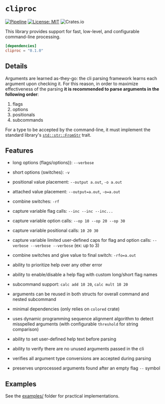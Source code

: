 # `cliproc`

[![Pipeline](https://github.com/cdotrus/cliproc/actions/workflows/pipeline.yml/badge.svg?branch=trunk)](https://github.com/cdotrus/cliproc/actions/workflows/pipeline.yml) [![License: MIT](https://img.shields.io/badge/License-MIT-yellow.svg)](https://opensource.org/licenses/MIT) ![Crates.io](https://img.shields.io/crates/v/cliproc.svg)

This library provides support for fast, low-level, and configurable command-line processing.

``` toml
[dependencies]
cliproc = "0.1.0"
```

## Details

Arguments are learned as-they-go: the cli parsing framework learns each argument upon checking it. For this reason, in order to maximize effectiveness of the parsing __it is recommended to parse arguments in the following order__:
1. flags
2. options
3. positionals
4. subcommands

For a type to be accepted by the command-line, it must implement the standard library's [`std::str::FromStr`](https://doc.rust-lang.org/std/str/trait.FromStr.html) trait.

## Features

- long options (flags/options)): `--verbose`

- short options (switches): `-v`

- positional value placement: `--output a.out`, `-o a.out`

- attached value placement: `--output=a.out`, `-o=a.out`

- combine switches: `-rf`

- capture variable flag calls: `--inc --inc --inc...`

- capture variable option calls: `--op 10 --op 20 --op 30`

- capture variable positional calls: `10 20 30`

- capture variable limited user-defined caps for flag and option calls: `--verbose --verbose --verbose` (ex: up to 3)

- combine switches and give value to final switch: `-rfo=a.out`

- ability to prioritize help over any other error

- ability to enable/disable a help flag with custom long/short flag names

- subcommand support: `calc add 10 20`, `calc mult 10 20`

- arguments can be reused in both structs for overall command and nested subcommand

- minimal dependencies (only relies on `colored` crate)

- uses dynamic programming sequence alignment algorithm to detect misspelled arguments (with configurable `threshold` for string comparison)

- ability to set user-defined help text before parsing

- ability to verify there are no unused arguments passed in the cli

- verifies all argument type conversions are accepted during parsing

- preserves unprocessed arguments found after an empty flag `--` symbol

## Examples

See the [examples/](./examples/) folder for practical implementations.